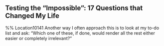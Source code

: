 ## Testing the “Impossible”: 17 Questions that Changed My Life 
%% Location10141 
Another way I often approach this is to look at my to-do list and ask: “Which one of these, if done, would render all the rest either easier or completely irrelevant?” 